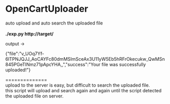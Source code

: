 # OpenCartUploader
auto upload and auto search the uploaded file<br>
<br>
<b>./exp.py http://target/</b>
<br>

output -><br>

{"file":"v_UOq7Yf-6lTPNJQJJ_AoCAYFc80dmMSImSceAx3U11yW5Eb5hRFrOkecukw_QwMSn845PGeTINmz71pApcYHA,,","success":"Your file was successfully uploaded!"}

==============<br>
upload to the server is easy, but difficult to  search the uploaded file.<br>
this script will upload and search again and again until the script detected the uploaded file on server.
